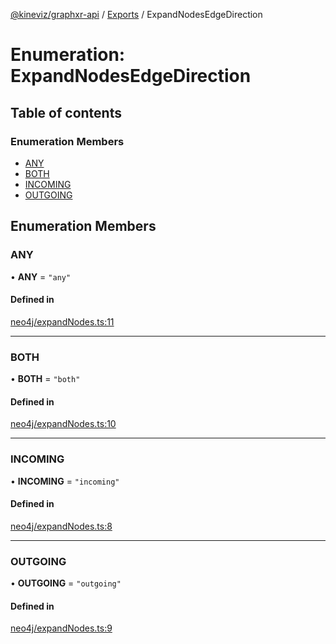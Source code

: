 [@kineviz/graphxr-api](../README.md) / [Exports](../modules.md) / ExpandNodesEdgeDirection

# Enumeration: ExpandNodesEdgeDirection

## Table of contents

### Enumeration Members

- [ANY](ExpandNodesEdgeDirection.md#any)
- [BOTH](ExpandNodesEdgeDirection.md#both)
- [INCOMING](ExpandNodesEdgeDirection.md#incoming)
- [OUTGOING](ExpandNodesEdgeDirection.md#outgoing)

## Enumeration Members

### ANY

• **ANY** = ``"any"``

#### Defined in

[neo4j/expandNodes.ts:11](https://bitbucket.org/kineviz/graphxr-api/src/3b69512/src/neo4j/expandNodes.ts#lines-11)

___

### BOTH

• **BOTH** = ``"both"``

#### Defined in

[neo4j/expandNodes.ts:10](https://bitbucket.org/kineviz/graphxr-api/src/3b69512/src/neo4j/expandNodes.ts#lines-10)

___

### INCOMING

• **INCOMING** = ``"incoming"``

#### Defined in

[neo4j/expandNodes.ts:8](https://bitbucket.org/kineviz/graphxr-api/src/3b69512/src/neo4j/expandNodes.ts#lines-8)

___

### OUTGOING

• **OUTGOING** = ``"outgoing"``

#### Defined in

[neo4j/expandNodes.ts:9](https://bitbucket.org/kineviz/graphxr-api/src/3b69512/src/neo4j/expandNodes.ts#lines-9)
